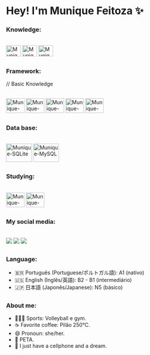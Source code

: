 # Hey! I'm Munique Feitoza ✨

 ### Knowledge:
<div style="display: inline_block"><br>
  <img align="center" alt="Munique-Js" height="30" width="40" src="https://cdn.jsdelivr.net/gh/devicons/devicon/icons/javascript/javascript-plain.svg" />
  <img align="center" alt="Munique-HTML" height="30" width="40" src="https://cdn.jsdelivr.net/gh/devicons/devicon/icons/html5/html5-plain.svg" />
  <img align="center" alt="Munique-CSS" height="30" width="40" src="https://cdn.jsdelivr.net/gh/devicons/devicon/icons/css3/css3-plain.svg" />
 </div>

##

 ### Framework:
 // Basic Knowledge
<div style="display: inline_block"><br>
 <img align="center" alt="Munique-React" height="40" width="50"
src="https://cdn.jsdelivr.net/gh/devicons/devicon/icons/react/react-original-wordmark.svg" />
 <img align="center" alt="Munique-jQuery" height="40" width="50"
src="https://cdn.jsdelivr.net/gh/devicons/devicon/icons/jquery/jquery-original-wordmark.svg" />
 <img align="center" alt="Munique-SASS" height="40" width="50"
src="https://cdn.jsdelivr.net/gh/devicons/devicon/icons/sass/sass-original.svg" />
 <img align="center" alt="Munique-Bootstrap" height="40" width="50"
src="https://cdn.jsdelivr.net/gh/devicons/devicon/icons/bootstrap/bootstrap-original-wordmark.svg" />
 <img align="center" alt="Munique-Redux" height="40" width="50"
src="https://cdn.jsdelivr.net/gh/devicons/devicon/icons/redux/redux-original.svg" />
</div>

##

 ### Data base:
<div style="display: inline_block"><br>
 <img align="center" alt="Munique-SQLite" height="50" width="70" src="https://cdn.jsdelivr.net/gh/devicons/devicon/icons/sqlite/sqlite-original-wordmark.svg" />
 <img align="center" alt="Munique-MySQL" height="50" width="70" src="https://cdn.jsdelivr.net/gh/devicons/devicon/icons/mysql/mysql-original-wordmark.svg" />
</div>

##

 ### Studying:
<div style="display: inline_block"><br>
 <img align="center" alt="Munique-Csharp" height="40" width="50" src="https://cdn.jsdelivr.net/gh/devicons/devicon/icons/csharp/csharp-plain.svg" />
 <img align="center" alt="Munique-DataBase" height="40" width="50"
src="https://img.icons8.com/ios-filled/50/database.png" />
</div>

##
  
 ### My social media:
<div style="display: inline_block"><br>
  <a href="https://instagram.com/_nitroglycrin" target="_blank"><img src="https://img.shields.io/badge/-Instagram-%23E4405F?style=for-the-badge&logo=instagram&logoColor=white" target="_blank"></a>
  <a href="mailto:muniquefeitoz4@gmail.com"><img src="https://img.shields.io/badge/-Gmail-%23333?style=for-the-badge&logo=gmail&logoColor=white" target="_blank"></a>
  <a href="https://www.linkedin.com/in/munique-feitoza-77034b231" target="_blank"><img src="https://img.shields.io/badge/-LinkedIn-%230077B5?style=for-the-badge&logo=linkedin&logoColor=white" target="_blank"></a> 
</div>

##

 ### Language:
* 🇧🇷 Português (Portuguese/ポルトガル語): A1 (nativo)
* 🇺🇸 English (Inglês/英語): B2 - B1 (intermediário)
* 🇯🇵 日本語 (Japonês/Japanese): N5 (básico)

##

 ### About me:
* 🏋🏻‍♀️ Sports: Volleyball e gym.
* ☕ Favorite coffee: Pilão 250°C.
* 😄 Pronoun: she/her.
* 🐾 PETA.
* 📱 I just have a cellphone and a dream.
